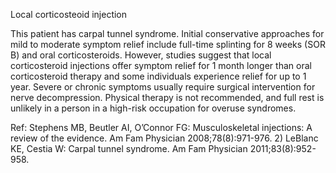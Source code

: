 Local corticosteoid injection

This patient has carpal tunnel syndrome. Initial conservative approaches for mild to moderate symptom
relief include full-time splinting for 8 weeks (SOR B) and oral corticosteroids. However, studies suggest
that local corticosteroid injections offer symptom relief for 1 month longer than oral corticosteroid therapy
and some individuals experience relief for up to 1 year. Severe or chronic symptoms usually require
surgical intervention for nerve decompression. Physical therapy is not recommended, and full rest is
unlikely in a person in a high-risk occupation for overuse syndromes.

Ref: Stephens MB, Beutler AI, O’Connor FG: Musculoskeletal injections: A review of the evidence. Am Fam Physician 2008;78(8):971-976. 2) LeBlanc KE, Cestia W: Carpal tunnel syndrome. Am Fam Physician 2011;83(8):952-958.